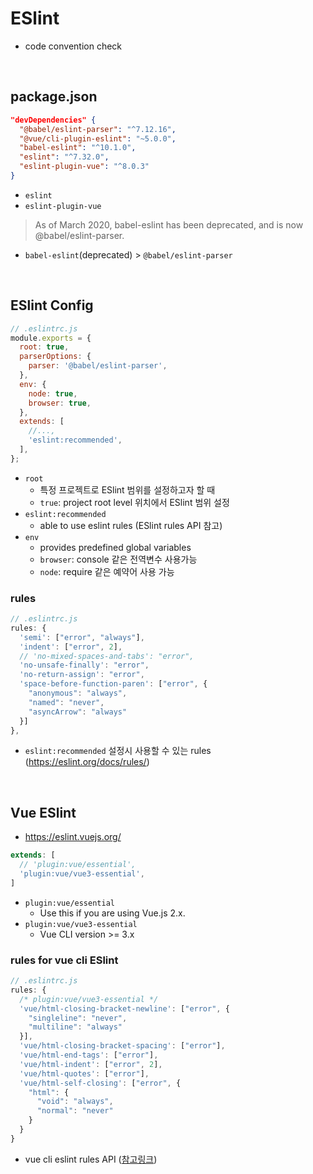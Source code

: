 # ESlint

- code convention check

<br>

## package.json

```json
"devDependencies" {
  "@babel/eslint-parser": "^7.12.16",
  "@vue/cli-plugin-eslint": "~5.0.0",
  "babel-eslint": "^10.1.0",
  "eslint": "^7.32.0",
  "eslint-plugin-vue": "^8.0.3"
}
```
- `eslint`
- `eslint-plugin-vue`

> As of March 2020, babel-eslint has been deprecated, and is now @babel/eslint-parser.

- `babel-eslint`(deprecated) > `@babel/eslint-parser` 

<br>

## ESlint Config

```js
// .eslintrc.js
module.exports = {
  root: true,
  parserOptions: {
    parser: '@babel/eslint-parser',
  },
  env: {
    node: true,
    browser: true,
  },
  extends: [
    //...,
    'eslint:recommended',
  ],
};
```
- `root`
  - 특정 프로젝트로 ESlint 범위를 설정하고자 할 때
  - `true`: project root level 위치에서 ESlint 범위 설정 
- `eslint:recommended`
  - able to use eslint rules (ESlint rules API 참고)
- `env`
  - provides predefined global variables
  - `browser`: console 같은 전역변수 사용가능
  - `node`: require 같은 예약어 사용 가능


### rules

```js
// .eslintrc.js
rules: {
  'semi': ["error", "always"],
  'indent': ["error", 2],
  // 'no-mixed-spaces-and-tabs': "error",
  'no-unsafe-finally': "error",
  'no-return-assign': "error",
  'space-before-function-paren': ["error", {
    "anonymous": "always", 
    "named": "never", 
    "asyncArrow": "always"
  }]
},
```
- `eslint:recommended` 설정시 사용할 수 있는 rules (https://eslint.org/docs/rules/)

<br>

## Vue ESlint

- https://eslint.vuejs.org/

```js
extends: [
  // 'plugin:vue/essential',
  'plugin:vue/vue3-essential',
]
```
- `plugin:vue/essential`
  - Use this if you are using Vue.js 2.x.
- `plugin:vue/vue3-essential`
  - Vue CLI version >= 3.x 

### rules for vue cli ESlint

```js
// .eslintrc.js
rules: {
  /* plugin:vue/vue3-essential */ 
  'vue/html-closing-bracket-newline': ["error", {
    "singleline": "never",
    "multiline": "always"
  }],
  'vue/html-closing-bracket-spacing': ["error"],
  'vue/html-end-tags': ["error"],
  'vue/html-indent': ["error", 2],
  'vue/html-quotes': ["error"],
  'vue/html-self-closing': ["error", {
    "html": {
      "void": "always",
      "normal": "never"
    }
  }
}
```
- vue cli eslint rules API ([참고링크](https://eslint.vuejs.org/rules/))